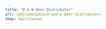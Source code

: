 ```yaml
---
title: "D & W Beer Distributor"
url: /philadelphia/d-und-w-beer-distributor/
shop: Spirituosen
---
```

